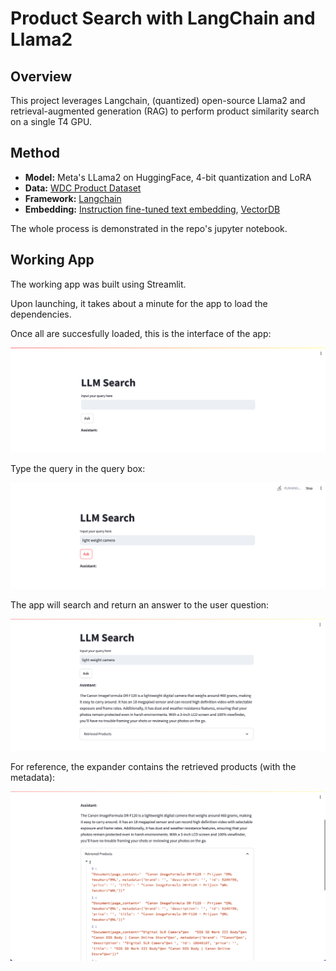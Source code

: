 # Product Search with LangChain and Llama2

## Overview
This project leverages Langchain, (quantized) open-source Llama2 and retrieval-augmented generation (RAG) to perform product similarity search on a single T4 GPU.

## Method
- **Model:** Meta's LLama2 on HuggingFace, 4-bit quantization and LoRA 
- **Data:** [WDC Product Dataset](https://huggingface.co/datasets/wdc/products-2017)
- **Framework:** [Langchain](https://python.langchain.com/docs/get_started/introduction.html)
- **Embedding:** [Instruction fine-tuned text embedding](https://huggingface.co/hkunlp/instructor-large), [VectorDB](https://python.langchain.com/docs/integrations/vectorstores/chroma)

The whole process is demonstrated in the repo's jupyter notebook.

## Working App
The working app was built using Streamlit.

Upon launching, it takes about a minute for the app to load the dependencies.

Once all are succesfully loaded, this is the interface of the app:

<img src="screenshots/llm-search.png" alt="llm-search" width="600"/>

Type the query in the query box:

<img src="screenshots/llm-search-query.png" alt="llm-search-query" width="600"/>

The app will search and return an answer to the user question:

<img src="screenshots/llm-search-response.png" alt="llm-search-response" width="600"/>

For reference, the expander contains the retrieved products (with the metadata):

<img src="screenshots/llm-search-retrieved-docs.png" alt="llm-search-retrieved-docs" with="600"/>
